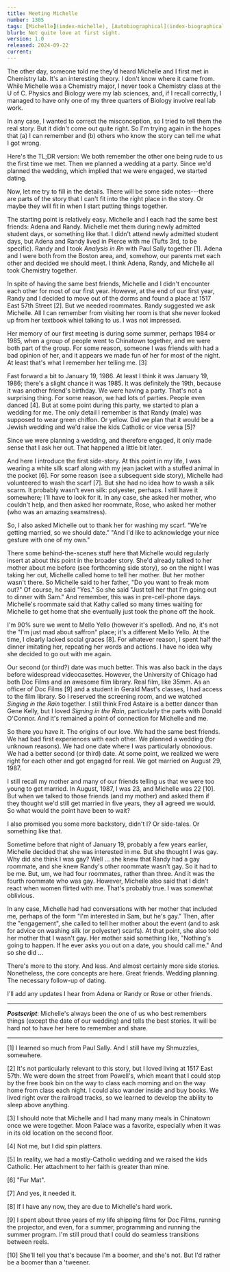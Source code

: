 ```yaml
---
title: Meeting Michelle
number: 1305
tags: [Michelle](index-michelle), [Autobiographical](index-biographical)
blurb: Not quite love at first sight. 
version: 1.0
released: 2024-09-22
current: 
---
```

The other day, someone told me they'd heard Michelle and I first met in Chemistry lab. It's an interesting theory. I don't know where it came from. While Michelle was a Chemistry major, I never took a Chemistry class at the U of C.  Physics and Biology were my lab sciences, and, if I recall correctly, I managed to have only one of my three quarters of Biology involve real lab work.

In any case, I wanted to correct the misconception, so I tried to tell them the real story. But it didn't come out quite right. So I'm trying again in the hopes that (a) I can remember and (b) others who know the story can tell me what I got wrong.

Here's the TL;DR version: We both remember the other one being rude to us the first time we met. Then we planned a wedding at a party. Since we'd planned the wedding, which implied that we were engaged, we started dating.

Now, let me try to fill in the details. There will be some side notes---there are parts of the story that I can't fit into the right place in the story. Or maybe they will fit in when I start putting things together.

The starting point is relatively easy. Michelle and I each had the same best friends: Adena and Randy. Michelle met them during newly admitted student days, or something like that. I didn't attend newly admitted student days, but Adena and Randy lived in Pierce with me (Tufts 3rd, to be specific). Randy and I took _Analysis in Rn_ with Paul Sally together [1]. Adena and I were both from the Boston area, and, somehow, our parents met each other and decided we should meet. I think Adena, Randy, and Michelle all took Chemistry together.

In spite of having the same best friends, Michelle and I didn't encounter each other for most of our first year. However, at the end of our first year, Randy and I decided to move out of the dorms and found a place at 1517 East 57th Street [2]. But we needed roommates. Randy suggested we ask Michelle. All I can remember from visiting her room is that she never looked up from her textbook whiel talking to us. I was not impressed.

Her memory of our first meeting is during some summer, perhaps 1984 or 1985, when a group of people went to Chinatown together, and we were both part of the group. For some reason, someone I was friends with had a bad opinion of her, and it appears we made fun of her for most of the night. At least that's what I remember her telling me. [3]

Fast forward a bit to January 19, 1986. At least I think it was January 19, 1986; there's a slight chance it was 1985. It was definitely the 19th, because it was another friend's birthday. We were having a party. That's not a surprising thing. For some reason, we had lots of parties. People even danced [4]. But at some point during this party, we started to plan a wedding for me. The only detail I remember is that Randy (male) was supposed to wear green chiffon. Or yellow. Did we plan that it would be a Jewish wedding and we'd raise the kids Catholic or vice versa [5]?

Since we were planning a wedding, and therefore engaged, it only made sense that I ask her out. That happened a little bit later.

And here I introduce the first side-story. At this point in my life, I was wearing a white silk scarf along with my jean jacket with a stuffed animal in the pocket [6]. For some reason (see a subsequent side story), Michelle had volunteered to wash the scarf [7]. But she had no idea how to wash a silk scarm. It probably wasn't even silk: polyester, perhaps. I still have it somewhere; I'll have to look for it. In any case, she asked her mother, who couldn't help, and then asked her roommate, Rose, who asked her mother (who was an amazing seamstress). 

So, I also asked Michelle out to thank her for washing my scarf. "We're getting married, so we should date." "And I'd like to acknowledge your nice gesture with one of my own."

There some behind-the-scenes stuff here that Michelle would regularly insert at about this point in the broader story. She'd already talked to her mother about me before (see forthcoming side story), so on the night I was taking her out, Michelle called home to tell her mother. But her mother wasn't there. So Michelle said to her father, "Do you want to freak mom out?" Of course, he said "Yes." So she said "Just tell her that I'm going out to dinner with Sam." And remember, this was in pre-cell-phone days. Michelle's roommate said that Kathy called so many times waiting for Michelle to get home that she eventually just took the phone off the hook.

I'm 90% sure we went to Mello Yello (however it's spelled). And no, it's not the "I'm just mad about saffron" place; it's a different Mello Yello. At the time, I clearly lacked social graces [8]. For whatever reason, I spent half the dinner imitating her, repeating her words and actions. I have no idea why she decided to go out with me again.

Our second (or third?) date was much better. This was also back in the days before widespread videocasettes. However, the University of Chicago had both Doc Films and an awesome film library. Real film, like 35mm. As an officer of Doc Films [9] and a student in Gerald Mast's classes, I had access to the film library. So I reserved the screening room, and we watched _Singing in the Rain_ together. I still think Fred Astaire is a better dancer than Gene Kelly, but I loved _Signing in the Rain_, particularly the parts with Donald O'Connor. And it's remained a point of connection for Michelle and me.

So there you have it. The origins of our love. We had the same best friends. We had bad first experiences with each other. We planned a wedding (for unknown reasons). We had one date where I was particularly obnoxious. We had a better second (or third) date. At some point, we realized we were right for each other and got engaged for real. We got married on August 29, 1987.

I still recall my mother and many of our friends telling us that we were too young to get married. In August, 1987, I was 23, and Michelle was 22 [10]. But when we talked to those friends (and my mother) and asked them if they thought we'd still get married in five years, they all agreed we would. So what would the point have been to wait?

I also promised you some more backstory, didn't I? Or side-tales. Or something like that.

Sometime before that night of January 19, probably a few years earlier, Michelle decided that she was interested in me. But she thought I was gay. Why did she think I was gay? Well ... she knew that Randy had a gay roommate, and she knew Randy's other roommate wasn't gay. So it had to be me. But, um, we had four roommates, rather than three. And it was the fourth roommate who was gay. However, Michelle also said that I didn't react when women flirted with me. That's probably true. I was somewhat oblivious. 

In any case, Michelle had had conversations with her mother that included me, perhaps of the form "I'm interested in Sam, but he's gay." Then, after the "engagement", she called to tell her mother about the event (and to ask for advice on washing silk (or polyester) scarfs). At that point, she also told her mother that I wasn't gay. Her mother said something like, "Nothing's going to happen. If he ever asks you out on a date, you should call me." And so she did ...

There's more to the story. And less. And almost certainly more side stories. Nonetheless, the core concepts are here. Great friends. Wedding planning. The necessary follow-up of dating. 

I'll add any updates I hear from Adena or Randy or Rose or other friends.

---

**_Postscript_**: Michelle's always been the one of us who best remembers things (except the date of our wedding) and tells the best stories. It will be hard not to have her here to remember and share.

---

[1] I learned so much from Paul Sally. And I still have my Shmuzzles, somewhere.

[2] It's not particularly relevant to this story, but I loved living at 1517 East 57th. We were down the street from Powell's, which meant that I could stop by the free book bin on the way to class each morning and on the way home from class each night. I could also wander inside and buy books. We lived right over the railroad tracks, so we learned to develop the ability to sleep above anything.

[3] I should note that Michelle and I had many many meals in Chinatown once we were together. Moon Palace was a favorite, especially when it was in its old location on the second floor.

[4] Not me, but I did spin platters.

[5] In reality, we had a mostly-Catholic wedding and we raised the kids Catholic. Her attachment to her faith is greater than mine.

[6] "Fur Mat".

[7] And yes, it needed it.

[8] If I have any now, they are due to Michelle's hard work.

[9] I spent about three years of my life shipping films for Doc Films, running the projector, and even, for a summer, programming and running the summer program. I'm still proud that I could do seamless transitions between reels.

[10] She'll tell you that's because I'm a boomer, and she's not. But I'd rather be a boomer than a 'tweener.
